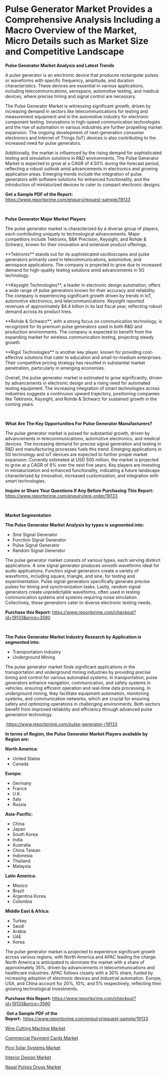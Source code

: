 <p><h1>Pulse Generator Market Provides a Comprehensive Analysis Including a Macro Overview of the Market, Micro Details such as Market Size and Competitive Landscape</h1></p><p><strong>Pulse Generator Market Analysis and Latest Trends</strong></p>
<p><p>A pulse generator is an electronic device that produces rectangular pulses or waveforms with specific frequency, amplitude, and duration characteristics. These devices are essential in various applications, including telecommunications, aerospace, automotive testing, and medical devices, where precise timing and signal control are necessary.</p><p>The Pulse Generator Market is witnessing significant growth, driven by increasing demand in sectors like telecommunications for testing and measurement equipment and in the automotive industry for electronic component testing. Innovations in high-speed communication technologies and the rise of automation in various industries are further propelling market expansion. The ongoing development of next-generation consumer electronics and Internet of Things (IoT) devices is also contributing to the increased need for pulse generators. </p><p>Additionally, the market is influenced by the rising demand for sophisticated testing and simulation solutions in R&D environments. The Pulse Generator Market is expected to grow at a CAGR of 4.50% during the forecast period, reflecting a robust outlook amid advancements in electronics and growing application areas. Emerging trends include the integration of pulse generators with software solutions for enhanced functionality, and the introduction of miniaturized devices to cater to compact electronic designs.</p></p>
<p><strong>Get a Sample PDF of the Report:&nbsp;</strong> <a href="https://www.reportprime.com/enquiry/request-sample/19133?utm_campaign=1832&utm_medium=2&utm_source=Github&utm_content=ia&utm_term=22112024&utm_id=pulse-generator">https://www.reportprime.com/enquiry/request-sample/19133</a></p>
<p>&nbsp;</p>
<p><strong>Pulse Generator Major Market Players</strong></p>
<p><p>The pulse generator market is characterized by a diverse group of players, each contributing uniquely to technological advancements. Major competitors include Tektronix, B&K Precision, Keysight, and Rohde & Schwarz, known for their innovation and extensive product offerings. </p><p>**Tektronix** stands out for its sophisticated oscilloscopes and pulse generators primarily used in telecommunications, automotive, and aerospace applications. The company is projected to grow due to increased demand for high-quality testing solutions amid advancements in 5G technology.</p><p>**Keysight Technologies**, a leader in electronic design automation, offers a wide range of pulse generators known for their accuracy and reliability. The company is experiencing significant growth driven by trends in IoT, automotive electronics, and telecommunications. Keysight reported revenues of approximately $4.4 billion in its last fiscal year, reflecting robust demand across its product lines.</p><p>**Rohde & Schwarz**, with a strong focus on communication technology, is recognized for its premium pulse generators used in both R&D and production environments. The company is expected to benefit from the expanding market for wireless communication testing, projecting steady growth.</p><p>**Rigol Technologies** is another key player, known for providing cost-effective solutions that cater to education and small-to-medium enterprises. Their competitive pricing strategy has resulted in substantial market penetration, particularly in emerging economies.</p><p>Overall, the pulse generator market is estimated to grow significantly, driven by advancements in electronic design and a rising need for automated testing equipment. The increasing integration of smart technologies across industries suggests a continuous upward trajectory, positioning companies like Tektronix, Keysight, and Rohde & Schwarz for sustained growth in the coming years.</p></p>
<p>&nbsp;</p>
<p><strong>What Are The Key Opportunities For Pulse Generator Manufacturers?</strong></p>
<p><p>The pulse generator market is poised for substantial growth, driven by advancements in telecommunications, automotive electronics, and medical devices. The increasing demand for precise signal generation and testing in R&D and manufacturing processes fuels this trend. Emerging applications in 5G technology and IoT devices are expected to further propel market expansion. Currently estimated at USD 500 million, the market is projected to grow at a CAGR of 6% over the next five years. Key players are investing in miniaturization and enhanced functionality, indicating a future landscape characterized by innovation, increased customization, and integration with smart technologies.</p></p>
<p><strong>Inquire or Share Your Questions If Any Before Purchasing This Report:</strong> <a href="https://www.reportprime.com/enquiry/pre-order/19133?utm_campaign=1832&utm_medium=2&utm_source=Github&utm_content=ia&utm_term=22112024&utm_id=pulse-generator">https://www.reportprime.com/enquiry/pre-order/19133</a></p>
<p>&nbsp;</p>
<p><strong>Market Segmentation</strong></p>
<p><strong>The Pulse Generator Market Analysis by types is segmented into:</strong></p>
<p><ul><li>Sine Signal Generator</li><li>Function Signal Generator</li><li>Pulse Signal Generator</li><li>Random Signal Generator</li></ul></p>
<p><p>The pulse generator market consists of various types, each serving distinct applications. A sine signal generator produces smooth waveforms ideal for audio applications. Function signal generators create a variety of waveforms, including square, triangle, and sine, for testing and experimentation. Pulse signal generators specifically generate precise pulses for timing and synchronization tasks. Lastly, random signal generators create unpredictable waveforms, often used in testing communication systems and systems requiring noise simulation. Collectively, these generators cater to diverse electronic testing needs.</p></p>
<p><strong>Purchase this Report:&nbsp;</strong><a href="https://www.reportprime.com/checkout?id=19133&price=3590&utm_campaign=1832&utm_medium=2&utm_source=Github&utm_content=ia&utm_term=22112024&utm_id=pulse-generator">https://www.reportprime.com/checkout?id=19133&price=3590</a></p>
<p>&nbsp;</p>
<p><strong>The Pulse Generator Market Industry Research by Application is segmented into:</strong></p>
<p><ul><li>Transportation Industry</li><li>Underground Mining</li></ul></p>
<p><p>The pulse generator market finds significant applications in the transportation and underground mining industries by providing precise timing and control for various automated systems. In transportation, pulse generators enhance navigation, communication, and safety systems in vehicles, ensuring efficient operation and real-time data processing. In underground mining, they facilitate equipment automation, monitoring systems, and communication networks, which are crucial for ensuring safety and optimizing operations in challenging environments. Both sectors benefit from improved reliability and efficiency through advanced pulse generation technology.</p></p>
<p><a href="https://www.reportprime.com/pulse-generator-r19133?utm_campaign=1832&utm_medium=2&utm_source=Github&utm_content=ia&utm_term=22112024&utm_id=pulse-generator">&nbsp;https://www.reportprime.com/pulse-generator-r19133</a></p>
<p><strong>In terms of Region, the Pulse Generator Market Players available by Region are:</strong></p>
<p>
    <p> <strong> North America: </strong>
        <ul>
            <li>United States</li>
            <li>Canada</li>
        </ul>
        </p> 
    <p> <strong> Europe: </strong>
        <ul>
            <li>Germany</li>
            <li>France</li>
            <li>U.K.</li>
            <li>Italy</li>
            <li>Russia</li>
        </ul>
        </p> 
    <p> <strong> Asia-Pacific: </strong>
        <ul>
            <li>China</li>
            <li>Japan</li>
            <li>South Korea</li>
            <li>India</li>
            <li>Australia</li>
            <li>China Taiwan</li>
            <li>Indonesia</li>
            <li>Thailand</li>
            <li>Malaysia</li>
        </ul>
        </p> 
    <p> <strong> Latin America: </strong>
        <ul>
            <li>Mexico</li>
            <li>Brazil</li>
            <li>Argentina Korea</li>
            <li>Colombia</li>
        </ul>
        </p> 
    <p> <strong> Middle East & Africa: </strong>
        <ul>
            <li>Turkey</li>
            <li>Saudi</li>
            <li>Arabia</li>
            <li>UAE</li>
            <li>Korea</li>
        </ul>
    </p>
    </p>
<p><p>The pulse generator market is projected to experience significant growth across various regions, with North America and APAC leading the charge. North America is anticipated to dominate the market with a share of approximately 35%, driven by advancements in telecommunications and healthcare industries. APAC follows closely with a 30% share, fueled by increasing adoption of electronic devices and industrial automation. Europe, USA, and China account for 20%, 10%, and 5% respectively, reflecting their growing technological investments.</p></p>
<p><strong>Purchase this Report: </strong><a href="https://www.reportprime.com/checkout?id=19133&price=3590&utm_campaign=1832&utm_medium=2&utm_source=Github&utm_content=ia&utm_term=22112024&utm_id=pulse-generator">https://www.reportprime.com/checkout?id=19133&price=3590</a></p>
<p>&nbsp;<strong>Get a Sample PDF of the Report:&nbsp;&nbsp;</strong><a href="https://www.reportprime.com/enquiry/request-sample/19133?utm_campaign=1832&utm_medium=2&utm_source=Github&utm_content=ia&utm_term=22112024&utm_id=pulse-generator">https://www.reportprime.com/enquiry/request-sample/19133</a></p>
<p><strong></strong></p>
<p><p><a href="https://github.com/AKSHATREPORTPRIME/Market-Research-Report-List-6/blob/main/wire-cutting-machine-market.md?utm_campaign=1832&utm_medium=2&utm_source=Github&utm_content=ia&utm_term=22112024&utm_id=pulse-generator">Wire Cutting Machine Market</a></p><p><a href="https://issuu.com/reportprime-2/docs/commercial-payment-cards-market-siz_886097ab0354ff?utm_campaign=1832&utm_medium=2&utm_source=Github&utm_content=ia&utm_term=22112024&utm_id=pulse-generator">Commercial Payment Cards Market</a></p><p><a href="https://www.linkedin.com/pulse/emerging-pico-solar-systems-market-opportunities-analysis-investors-ostlf?utm_campaign=1832&utm_medium=2&utm_source=Github&utm_content=ia&utm_term=22112024&utm_id=pulse-generator">Pico Solar Systems Market</a></p><p><a href="https://issuu.com/reportprime-2/docs/interior-design-market-size-2030.pp_3e5627d9f800d6?utm_campaign=1832&utm_medium=2&utm_source=Github&utm_content=ia&utm_term=22112024&utm_id=pulse-generator">Interior Design Market</a></p><p><a href="https://www.linkedin.com/pulse/in-depth-understanding-nasal-polyps-drugs-market-size-growth-c744f?utm_campaign=1832&utm_medium=2&utm_source=Github&utm_content=ia&utm_term=22112024&utm_id=pulse-generator">Nasal Polyps Drugs Market</a></p></p>
